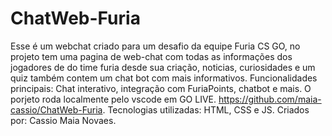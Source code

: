 ﻿# ChatWeb-Furia
Esse é um webchat criado para um desafio da equipe Furia CS GO, no projeto tem uma pagina de web-chat com todas as informações dos jogadores de do time furia desde sua criação, noticias, curiosidades e um quiz também contem um chat bot com mais informativos.
Funcionalidades principais: Chat interativo, integração com FuriaPoints, chatbot e mais.
O porjeto roda localmente pelo vscode em GO LIVE.
https://github.com/maia-cassio/ChatWeb-Furia.
Tecnologias utilizadas: HTML, CSS e JS.
Criados por: Cassio Maia Novaes.
